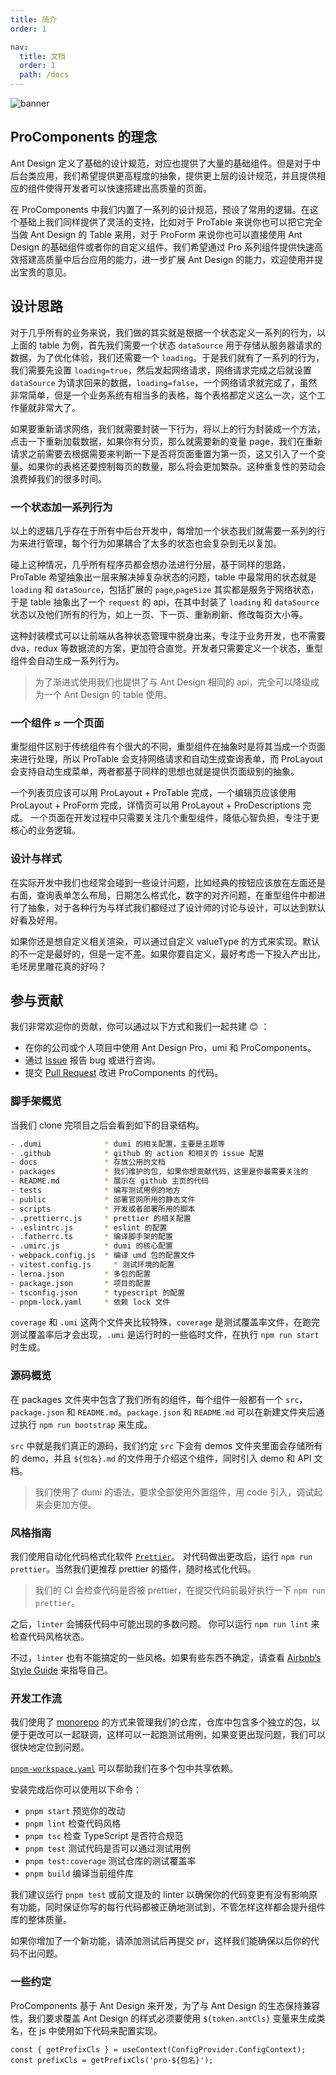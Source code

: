 ```yaml
---
title: 简介
order: 1

nav:
  title: 文档
  order: 1
  path: /docs
---
```


![banner](https://gw.alipayobjects.com/zos/antfincdn/7VBnGHwjaW/bianzu%2525202.svg)

## ProComponents 的理念

Ant Design 定义了基础的设计规范，对应也提供了大量的基础组件。但是对于中后台类应用，我们希望提供更高程度的抽象，提供更上层的设计规范，并且提供相应的组件使得开发者可以快速搭建出高质量的页面。

在 ProComponents 中我们内置了一系列的设计规范，预设了常用的逻辑。在这个基础上我们同样提供了灵活的支持，比如对于 ProTable 来说你也可以把它完全当做 Ant Design 的 Table 来用，对于 ProForm 来说你也可以直接使用 Ant Design 的基础组件或者你的自定义组件。我们希望通过 Pro 系列组件提供快速高效搭建高质量中后台应用的能力，进一步扩展 Ant Design 的能力，欢迎使用并提出宝贵的意见。

## 设计思路

对于几乎所有的业务来说，我们做的其实就是根据一个状态定义一系列的行为，以上面的 table 为例，首先我们需要一个状态 `dataSource` 用于存储从服务器请求的数据，为了优化体验，我们还需要一个 `loading`。于是我们就有了一系列的行为，我们需要先设置 `loading=true`，然后发起网络请求，网络请求完成之后就设置 `dataSource` 为请求回来的数据，`loading=false`，一个网络请求就完成了，虽然非常简单，但是一个业务系统有相当多的表格，每个表格都定义这么一次，这个工作量就非常大了。

如果要重新请求网络，我们就需要封装一下行为，将以上的行为封装成一个方法，点击一下重新加载数据，如果你有分页，那么就需要新的变量 page，我们在重新请求之前需要去根据需要来判断一下是否将页面重置为第一页，这又引入了一个变量。如果你的表格还要控制每页的数量，那么将会更加繁杂。这种重复性的劳动会浪费掉我们的很多时间。

### 一个状态加一系列行为

以上的逻辑几乎存在于所有中后台开发中，每增加一个状态我们就需要一系列的行为来进行管理，每个行为如果耦合了太多的状态也会复杂到无以复加。

碰上这种情况，几乎所有程序员都会想办法进行分层，基于同样的思路，ProTable 希望抽象出一层来解决掉复杂状态的问题，table 中最常用的状态就是 `loading` 和 `dataSource`，包括扩展的 `page`,`pageSize` 其实都是服务于网络状态，于是 table 抽象出了一个 `request` 的 api，在其中封装了 `loading` 和 `dataSource` 状态以及他们所有的行为，如上一页、下一页、重新刷新、修改每页大小等。

这种封装模式可以让前端从各种状态管理中脱身出来，专注于业务开发，也不需要 dva，redux 等数据流的方案，更加符合直觉。开发者只需要定义一个状态，重型组件会自动生成一系列行为。

> 为了渐进式使用我们也提供了与 Ant Design 相同的 api，完全可以降级成为一个 Ant Design 的 table 使用。

### 一个组件 ≈ 一个页面

重型组件区别于传统组件有个很大的不同，重型组件在抽象时是将其当成一个页面来进行处理，所以 ProTable 会支持网络请求和自动生成查询表单，而 ProLayout 会支持自动生成菜单，两者都基于同样的思想也就是提供页面级别的抽象。

一个列表页应该可以用 ProLayout + ProTable 完成，一个编辑页应该使用 ProLayout + ProForm 完成，详情页可以用 ProLayout + ProDescriptions 完成。 一个页面在开发过程中只需要关注几个重型组件，降低心智负担，专注于更核心的业务逻辑。

### 设计与样式

在实际开发中我们也经常会碰到一些设计问题，比如经典的按钮应该放在左面还是右面，查询表单怎么布局，日期怎么格式化，数字的对齐问题，在重型组件中都进行了抽象，对于各种行为与样式我们都经过了设计师的讨论与设计，可以达到默认好看及好用。

如果你还是想自定义相关渲染，可以通过自定义 valueType 的方式来实现。默认的不一定是最好的，但是一定不差。如果你要自定义，最好考虑一下投入产出比，毛坯房里雕花真的好吗？

## 参与贡献

我们非常欢迎你的贡献，你可以通过以下方式和我们一起共建 😊 ：

- 在你的公司或个人项目中使用 Ant Design Pro，umi 和 ProComponents。
- 通过 [Issue](http://github.com/ant-design/pro-components/issues) 报告 bug 或进行咨询。
- 提交 [Pull Request](http://github.com/ant-design/pro-components/pulls) 改进 ProComponents 的代码。

### 脚手架概览

当我们 clone 完项目之后会看到如下的目录结构。

```bash
- .dumi              * dumi 的相关配置，主要是主题等
- .github            * github 的 action 和相关的 issue 配置
- docs               * 存放公用的文档
- packages           * 我们维护的包, 如果你想贡献代码，这里是你最需要关注的
- README.md          * 展示在 github 主页的代码
- tests              * 编写测试用例的地方
- public             * 部署官网所用的静态文件
- scripts            * 开发或者部署所用的脚本
- .prettierrc.js     * prettier 的相关配置
- .eslintrc.js       * eslint 的配置
- .fatherrc.ts       * 编译脚手架的配置
- .umirc.js          * dumi 的核心配置
- webpack.config.js  * 编译 umd 包的配置文件
- vitest.config.js     * 测试环境的配置
- lerna.json         * 多包的配置
- package.json       * 项目的配置
- tsconfig.json      * typescript 的配置
- pnpm-lock.yaml     * 依赖 lock 文件
```

`coverage` 和 `.umi` 这两个文件夹比较特殊，`coverage` 是测试覆盖率文件，在跑完测试覆盖率后才会出现，`.umi` 是运行时的一些临时文件，在执行 `npm run start` 时生成。

### 源码概览

在 packages 文件夹中包含了我们所有的组件，每个组件一般都有一个 `src`，`package.json` 和 `README.md`。`package.json` 和 `README.md` 可以在新建文件夹后通过执行 `npm run bootstrap` 来生成。

`src` 中就是我们真正的源码，我们约定 `src` 下会有 demos 文件夹里面会存储所有的 demo，并且 `${包名}.md` 的文件用于介绍这个组件，同时引入 demo 和 API 文档。

> 我们使用了 dumi 的语法，要求全部使用外置组件，用 code 引入，调试起来会更加方便。

### 风格指南

我们使用自动化代码格式化软件 [`Prettier`](https://prettier.io/)。 对代码做出更改后，运行 `npm run prettier`。当然我们更推荐 prettier 的插件，随时格式化代码。

> 我们的 CI 会检查代码是否被 prettier，在提交代码前最好执行一下 `npm run prettier`。

之后，`linter` 会捕获代码中可能出现的多数问题。 你可以运行 `npm run lint` 来检查代码风格状态。

不过，`linter` 也有不能搞定的一些风格。如果有些东西不确定，请查看 [Airbnb’s Style Guide](https://github.com/airbnb/javascript) 来指导自己。

### 开发工作流

我们使用了 [monorepo](https://danluu.com/monorepo/) 的方式来管理我们的仓库，仓库中包含多个独立的包，以便于更改可以一起联调，这样可以一起跑测试用例，如果变更出现问题，我们可以很快地定位到问题。

[`pnpm-workspace.yaml`](https://pnpm.io/zh/pnpm-workspace_yaml) 可以帮助我们在多个包中共享依赖。

安装完成后你可以使用以下命令：

- `pnpm start` 预览你的改动
- `pnpm lint` 检查代码风格
- `pnpm tsc` 检查 TypeScript 是否符合规范
- `pnpm test` 测试代码是否可以通过测试用例
- `pnpm test:coverage` 测试仓库的测试覆盖率
- `pnpm build` 编译当前组件库

我们建议运行 `pnpm test` 或前文提及的 linter 以确保你的代码变更有没有影响原有功能，同时保证你写的每行代码都被正确地测试到，不管怎样这样都会提升组件库的整体质量。

如果你增加了一个新功能，请添加测试后再提交 pr，这样我们能确保以后你的代码不出问题。

### 一些约定

ProComponents 基于 Ant Design 来开发，为了与 Ant Design 的生态保持兼容性，我们要求覆盖 Ant Design 的样式必须要使用 `${token.antCls}` 变量来生成类名，在 js 中使用如下代码来配置实现。

```tsx | pure
const { getPrefixCls } = useContext(ConfigProvider.ConfigContext);
const prefixCls = getPrefixCls('pro-${包名}');
```
